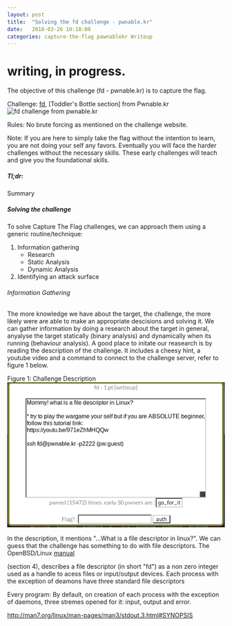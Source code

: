 ```yaml
---
layout: post
title:  "Solving the fd challenge - pwnable.kr"
date:   2018-03-26 10:18:00
categories: capture-the-flag pawnablekr Writeup  
---
```


# writing, in progress.

The objective of this challenge (fd - pwnable.kr) is to capture the flag.

Challenge: <a href="http://www.pwnable.kr/play.php" target="_blank">fd</a>, [Toddler's Bottle section] from Pwnable.kr
<img alt="fd challenge from pwnable.kr" src="http://www.wmon.com.tw/RO/photo/card/poring.jpg"/>

Rules:
No brute forcing as mentioned on the challenge website.

Note: If you are here to simply take the flag without the intention to learn, you are not doing your self any favors. Eventually you will face the harder challenges without the necessary skills. These early challenges will teach and give you the foundational skills.

##### Tl;dr:
Summary


##### Solving the challenge
To solve Capture The Flag challenges, we can approach them using a generic routine/technique:

1. Information gathering
    + Research
    + Static Analysis
    + Dynamic Analysis
2. Identifying an attack surface

###### Information Gathering
The more knowledge we have about the target, the challenge, the more likely were are able to make an appropriate descisions and solving it. We can gather information by doing a research about the target in general, anyalyse the target statically (binary analysis) and dynamically when its running (behaviour analysis).
A good place to initate our reasearch is by reading the description of the challenge. It includes a cheesy hint, a youtube video and a command to connect to the challenge server, refer to figure 1 below.

Figure 1: Challenge Description
![fd-pwnablekr-challenge-description](/assets/images/fd-pwnablekr/fd_chall_desc.png)

In the description, it mentions "...What is a file descriptor in linux?". We can guess that the challenge has something to do with file descriptors. The OpenBSD/Linux <a href="https://en.wikipedia.org/wiki/File_descriptor" target="_blank">manual </a>

(section 4), describes a file descriptor (in short "fd") as a non zero integer used as a handle to acess files or input/output devices. Each process with the exception of deamons have three standard file descriptors

Every program:
    By default, on creation of each process with the exception of daemons, three stremes opened for it: input, output and error.

http://man7.org/linux/man-pages/man3/stdout.3.html#SYNOPSIS 





